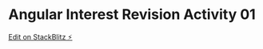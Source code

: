 # Angular Interest Revision Activity 01

[Edit on StackBlitz ⚡️](https://stackblitz.com/edit/revisao-juros)
